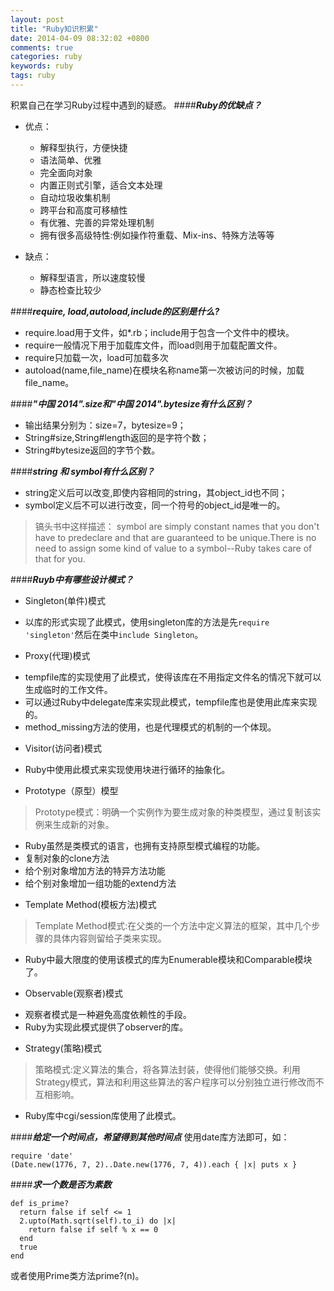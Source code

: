 ```yaml
---
layout: post
title: "Ruby知识积累"
date: 2014-04-09 08:32:02 +0800
comments: true
categories: ruby
keywords: ruby
tags: ruby
---
```

积累自己在学习Ruby过程中遇到的疑惑。<!--more-->
####***Ruby的优缺点？***  
  + 优点：
    + 解释型执行，方便快捷
    + 语法简单、优雅
    + 完全面向对象
    + 内置正则式引擎，适合文本处理
    + 自动垃圾收集机制
    + 跨平台和高度可移植性
    + 有优雅、完善的异常处理机制
    + 拥有很多高级特性:例如操作符重载、Mix-ins、特殊方法等等

  + 缺点：
    + 解释型语言，所以速度较慢
    + 静态检查比较少

####***require, load,autoload,include的区别是什么?***  
  * require.load用于文件，如*.rb；include用于包含一个文件中的模块。 
  * require一般情况下用于加载库文件，而load则用于加载配置文件。  
  * require只加载一次，load可加载多次  
  * autoload(name,file_name)在模块名称name第一次被访问的时候，加载file_name。  

####***"中国 2014".size和"中国 2014".bytesize有什么区别？***  
+ 输出结果分别为：size=7，bytesize=9；
+ String#size,String#length返回的是字符个数；
+ String#bytesize返回的字节个数。  

####***string 和 symbol有什么区别？***
+ string定义后可以改变,即使内容相同的string，其object_id也不同；
+ symbol定义后不可以进行改变，同一个符号的object_id是唯一的。  
> 镐头书中这样描述：
> symbol are simply constant names that you don't have to predeclare and that are guaranteed to be unique.There is no need to assign some kind of value to a symbol--Ruby takes care of that for you.

####***Ruyb中有哪些设计模式？***
+ Singleton(单件)模式  
 - 以库的形式实现了此模式，使用singleton库的方法是先`require 'singleton'`然后在类中`include Singleton`。
+ Proxy(代理)模式
 - tempfile库的实现使用了此模式，使得该库在不用指定文件名的情况下就可以生成临时的工作文件。
 - 可以通过Ruby中delegate库来实现此模式，tempfile库也是使用此库来实现的。
 - method_missing方法的使用，也是代理模式的机制的一个体现。
+ Visitor(访问者)模式
 - Ruby中使用此模式来实现使用块进行循环的抽象化。
+ Prototype（原型）模型
>Prototype模式：明确一个实例作为要生成对象的种类模型，通过复制该实例来生成新的对象。
 - Ruby虽然是类模式的语言，也拥有支持原型模式编程的功能。
  - 复制对象的clone方法
  - 给个别对象增加方法的特异方法功能
  - 给个别对象增加一组功能的extend方法
+ Template Method(模板方法)模式
 >Template Method模式:在父类的一个方法中定义算法的框架，其中几个步骤的具体内容则留给子类来实现。
 - Ruby中最大限度的使用该模式的库为Enumerable模块和Comparable模块了。
+ Observable(观察者)模式
 - 观察者模式是一种避免高度依赖性的手段。
 - Ruby为实现此模式提供了observer的库。
+ Strategy(策略)模式
>策略模式:定义算法的集合，将各算法封装，使得他们能够交换。利用Strategy模式，算法和利用这些算法的客户程序可以分别独立进行修改而不互相影响。
 - Ruby库中cgi/session库使用了此模式。

####***给定一个时间点，希望得到其他时间点***
使用date库方法即可，如：
```
require 'date'
(Date.new(1776, 7, 2)..Date.new(1776, 7, 4)).each { |x| puts x } 
```

####***求一个数是否为素数***
```
def is_prime?
  return false if self <= 1
  2.upto(Math.sqrt(self).to_i) do |x|
    return false if self % x == 0
  end
  true
end
```
或者使用Prime类方法prime?(n)。